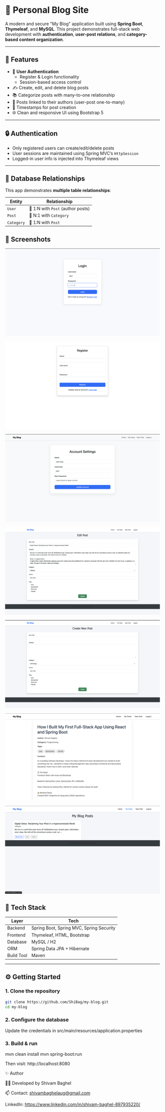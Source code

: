 # 📝 Personal Blog Site

A modern and secure "My Blog" application built using **Spring Boot**, **Thymeleaf**, and **MySQL**. This project demonstrates full-stack web development with **authentication**, **user-post relations**, and **category-based content organization**.

---

## 🚀 Features

- 🔐 **User Authentication**
  - Register & Login functionality
  - Session-based access control
- ✍️ Create, edit, and delete blog posts
- 📚 Categorize posts with many-to-one relationship
- 👤 Posts linked to their authors (user-post one-to-many)
- 📅 Timestamps for post creation
- 🌐 Clean and responsive UI using Bootstrap 5

---

## 🔒 Authentication

- Only registered users can create/edit/delete posts
- User sessions are maintained using Spring MVC’s `HttpSession`
- Logged-in user info is injected into Thymeleaf views

---

## 🧠 Database Relationships

This app demonstrates **multiple table relationships**:

| Entity     | Relationship                    |
|------------|----------------------------------|
| `User`     | 🔗 1:N with `Post` (author posts) |
| `Post`     | 🔗 N:1 with `Category`            |
| `Category` | 🔗 1:N with `Post`                |

## 📸 Screenshots

![Login](login.png)

![Register](register.png)

![Account Settings](account-settings.png)

![Edit Post](edit-post.png)

![New Post](new-post.png)

![Post Details](post-details.png)

![Your Posts](your-posts.png)

## 🧪 Tech Stack

| Layer        | Tech                           |
|-------------|---------------------------------|
| Backend      | Spring Boot, Spring MVC, Spring Security         |
| Frontend     | Thymeleaf, HTML, Bootstrap      |
| Database     | MySQL / H2                      |
| ORM          | Spring Data JPA + Hibernate     |
| Build Tool   | Maven                           |

---

## ⚙️ Getting Started

### 1. Clone the repository

```bash
git clone https://github.com/ShiBag/my-blog.git
cd my-blog
```

### 2. Configure the database
Update the credentials in src/main/resources/application.properties

### 3. Build & run
mvn clean install
mvn spring-boot:run

Then visit:
http://localhost:8080



✨ Author

👨‍💻 Developed by Shivam Baghel

📫 Contact: shivambaghelaug@gmail.com

LinkedIn: https://www.linkedin.com/in/shivam-baghel-897935220/


